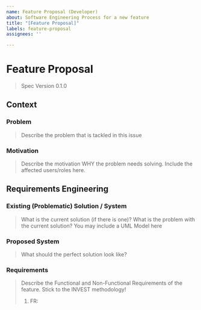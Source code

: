 ```yaml
---
name: Feature Proposal (Developer)
about: Software Engineering Process for a new feature
title: "[Feature Proposal]"
labels: feature-proposal
assignees: ''

---
```


# Feature Proposal
> Spec Version 0.1.0

## Context

### Problem  
> Describe the problem that is tackled in this issue

### Motivation 
> Describe the motivation WHY the problem needs solving. Include the affected users/roles here.

## Requirements Engineering 

### Existing (Problematic) Solution / System 
> What is the current solution (if there is one)? What is the problem with the current solution? 
> You may include a UML Model here 

### Proposed System 
> What should the perfect solution look like? 

### Requirements 
> Describe the Functional and Non-Functional Requirements of the feature. Stick to the INVEST methodology! 
> 1. FR: <Title>: <Description> 
>
> 1. NFR: <FURPS+ Category>: <Title>: <Description>

## Analysis

### Analysis Object Model 
> What are the involved Analysis Objects? 

### Dynamic Behavior 
> Include dynamic models (Activity Diagram, State Chart Diagram, Communication Diagram) here to outline the dynamic nature of the PROBLEM 


## System Architecture 

### Subsystem Decomposition
> Show the involved subsystems and their interfaces. Make sure to describe the APIs that you add/change in detail. Model the DTOs you intend to (re)use or change! 

### Persistent Data Management
> Describe the Database changes you intend to make.
> Outline new config options you will add
> Describe all other data persistence mechanisms you may use.

### Access Control / Security Aspects 
> Describe the access control considerations for your feature

### Other Design Decisions
> Potential candidates to discuss here: WebSockets, Test strategy

## UI/UX Design
> Describe the user flow (references to dynamic model). 
> Screenshots of the final UI mockup